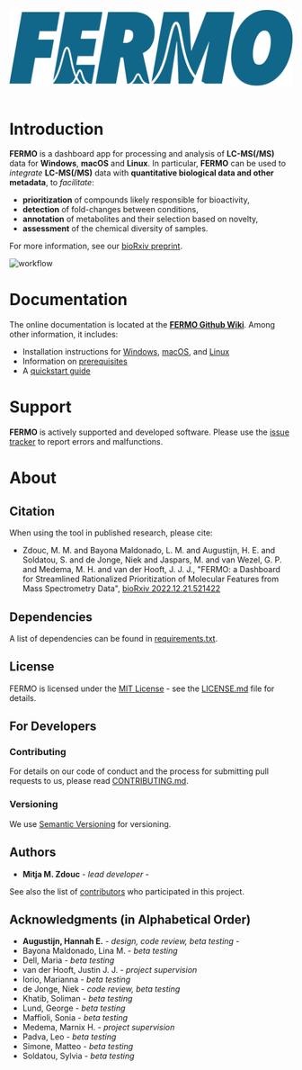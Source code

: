 ![FERMO logo](readme_assets/Fermo_logo_blue.svg)
<br/>
<br/>

Introduction
============

**FERMO** is a dashboard app for processing and analysis of 
**LC-MS(/MS)** data for **Windows**, **macOS** and **Linux**. 
In particular, **FERMO** can be used to 
*integrate* **LC-MS(/MS)** data with 
**quantitative biological data and other metadata**, to *facilitate*:
- **prioritization** of compounds likely responsible for bioactivity,
- **detection** of fold-changes between conditions,
- **annotation** of metabolites and their selection based on novelty,
- **assessment** of the chemical diversity of samples.

For more information, see our [bioRxiv preprint](https://doi.org/10.1101/2022.12.21.521422).

<img src='https://user-images.githubusercontent.com/95709447/232235831-675d966d-5d16-4aff-a8e8-2e7c78ac9ca5.png' alt="workflow" width='600'>

Documentation
=============
The online documentation is located at the 
[**FERMO Github Wiki**](https://github.com/mmzdouc/FERMO/wiki/). Among
other information, it includes:
- Installation instructions for [Windows](https://github.com/mmzdouc/FERMO/wiki/Installation-Windows),
 [macOS](https://github.com/mmzdouc/FERMO/wiki/Installation-macOS), 
 and [Linux](https://github.com/mmzdouc/FERMO/wiki/Installation-Linux)
- Information on [prerequisites](https://github.com/mmzdouc/FERMO/wiki/Prerequisites)
- A [quickstart guide](https://github.com/mmzdouc/FERMO/wiki/Quickstart-guide)

Support
=======
**FERMO** is actively supported and developed software. 
Please use the [issue tracker](https://github.com/mmzdouc/fermo/issues) 
to report errors and malfunctions.

About
=====

## Citation

When using the tool in published research, please cite:
- Zdouc, M. M. and Bayona Maldonado, L. M. and Augustijn, H. E. and Soldatou, S. and de Jonge, Niek and Jaspars, M. and van Wezel, G. P. and Medema, M. H. and van der Hooft, J. J. J., "FERMO: a Dashboard for Streamlined Rationalized Prioritization of Molecular Features from Mass Spectrometry Data", [bioRxiv 2022.12.21.521422](https://doi.org/10.1101/2022.12.21.521422)

## Dependencies

A list of dependencies can be found in [requirements.txt](requirements.txt).

## License

FERMO is licensed under the [MIT License](LICENSE.md) - see the [LICENSE.md](LICENSE.md) file for details.

## For Developers

### Contributing

For details on our code of conduct and the process for submitting pull requests to us, please read [CONTRIBUTING.md](.github/CONTRIBUTING.md).

### Versioning

We use [Semantic Versioning](http://semver.org/) for versioning.

## Authors

- **Mitja M. Zdouc** - *lead developer* -

See also the list of [contributors](https://github.com/mmzdouc/FERMO/contributors) who participated in this project.

## Acknowledgments (in Alphabetical Order)

- **Augustijn, Hannah E.** - *design, code review, beta testing* -
- Bayona Maldonado, Lina M.  - *beta testing*
- Dell, Maria - *beta testing*
- van der Hooft, Justin J. J. - *project supervision*
- Iorio, Marianna - *beta testing*
- de Jonge, Niek - *code review, beta testing*
- Khatib, Soliman - *beta testing*
- Lund, George - *beta testing*
- Maffioli, Sonia - *beta testing*
- Medema, Marnix H. - *project supervision*
- Padva, Leo - *beta testing*
- Simone, Matteo - *beta testing*
- Soldatou, Sylvia - *beta testing*

